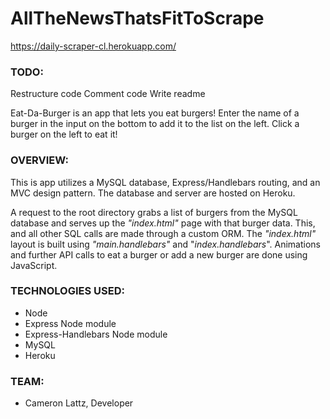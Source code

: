 # AllTheNewsThatsFitToScrape
https://daily-scraper-cl.herokuapp.com/

### TODO:
Restructure code
Comment code
Write readme

Eat-Da-Burger is an app that lets you eat burgers!
Enter the name of a burger in the input on the bottom to add it to the list on the left.
Click a burger on the left to eat it!

### OVERVIEW:
This is app utilizes a MySQL database, Express/Handlebars routing, and an MVC design pattern. The database and server are hosted on Heroku.

A request to the root directory grabs a list of burgers from the MySQL database and serves up the *"index.html"* page with that burger data. This, and all other SQL calls are made through a custom ORM. The *"index.html"* layout is built using *"main.handlebars"* and "*index.handlebars*". Animations and further API calls to eat a burger or add a new burger are done using JavaScript.

### TECHNOLOGIES USED:
* Node
* Express Node module
* Express-Handlebars Node module
* MySQL
* Heroku

### TEAM:
* Cameron Lattz, Developer